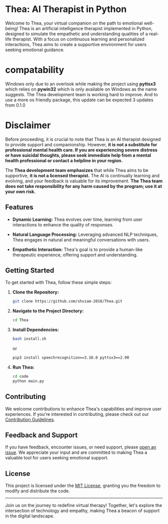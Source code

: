 # Thea: AI Therapist in Python

Welcome to Thea, your virtual companion on the path to emotional well-being! Thea is an artificial intelligence therapist implemented in Python, designed to simulate the empathetic and understanding qualities of a real-life therapist. With a focus on continuous learning and personalized interactions, Thea aims to create a supportive environment for users seeking emotional guidance.

# compatability
Windows only due to an overlook while making the project using **pyttsx3** which relies on **pywin32** which is only available on Windows as the name suggests. 
The Thea development team is working hard to improve. And to use a more os friendly package, this update can be expected 3 updates from 0.1.0

# Disclaimer
Before proceeding, it is crucial to note that Thea is an AI therapist designed to provide support and companionship. However, **it is not a substitute for professional mental health care. If you are experiencing severe distress or have suicidal thoughts, please seek immediate help from a mental health professional or contact a helpline in your region.**

The **Thea development team emphasizes** that while Thea aims to be supportive, **it is not a licensed therapist.** The AI is continually learning and evolving, and your feedback is valuable for its improvement. **The Thea team does not take responsibility for any harm caused by the program; use it at your own risk.**

## Features

- **Dynamic Learning:** Thea evolves over time, learning from user interactions to enhance the quality of responses.
  
- **Natural Language Processing:** Leveraging advanced NLP techniques, Thea engages in natural and meaningful conversations with users.

- **Empathetic Interaction:** Thea's goal is to provide a human-like therapeutic experience, offering support and understanding.

## Getting Started

To get started with Thea, follow these simple steps:

1. **Clone the Repository:**
   ```bash
   git clone https://github.com/shviam-2018/Thea.git
   ```

2. **Navigate to the Project Directory:**
   ```bash
   cd Thea
   ```

3. **Install Dependencies:**
   ```bash
   bash install.sh
   ```
   or
   ```bash
   pip3 install speechrecognition==3.10.0 pyttsx3==2.90 
   ```

4. **Run Thea:**
   ```bash
   cd code
   python main.py
   ```

## Contributing

We welcome contributions to enhance Thea's capabilities and improve user experiences. If you're interested in contributing, please check out our [Contribution Guidelines](CONTRIBUTING.md).

## Feedback and Support

If you have feedback, encounter issues, or need support, please [open an issue](https://github.com/shviam-2018/Thea/issues). We appreciate your input and are committed to making Thea a valuable tool for users seeking emotional support.

## License

This project is licensed under the [MIT License](LICENSE), granting you the freedom to modify and distribute the code.

---

Join us on the journey to redefine virtual therapy! Together, let's explore the intersection of technology and empathy, making Thea a beacon of support in the digital landscape.
